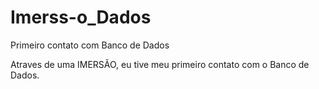 # Imerss-o_Dados
Primeiro contato com Banco de Dados 

Atraves de uma IMERSÃO, eu tive meu primeiro contato com o Banco de Dados.
